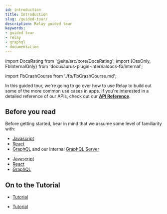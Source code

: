 ```yaml
---
id: introduction
title: Introduction
slug: /guided-tour/
description: Relay guided tour
keywords:
- guided tour
- relay
- graphql
- documentation
---
```


import DocsRating from '@site/src/core/DocsRating';
import {OssOnly, FbInternalOnly} from 'docusaurus-plugin-internaldocs-fb/internal';

import FbCrashCourse from './fb/FbCrashCourse.md';

In this guided tour, we're going to go over how to use Relay to build out some of the more common use cases in apps. If you're interested in a detailed reference of our APIs, check out our **[API Reference](../api-reference/relay-environment-provider/)**.


## Before you read

Before getting started, bear in mind that we assume some level of familiarity with:

<FbInternalOnly>

* [Javascript](https://our.internmc.facebook.com/intern/wiki/JavaScript/)
* [React](https://our.internmc.facebook.com/intern/wiki/ReactGuide/)
* [GraphQL](https://our.internmc.facebook.com/intern/wiki/GraphQL/) and our internal [GraphQL Server](https://our.internmc.facebook.com/intern/wiki/Graphql-for-hack-developers/)

</FbInternalOnly>

<OssOnly>

* [Javascript](https://felix-kling.de/jsbasics/)
* [React](https://reactjs.org/docs/getting-started.html)
* [GraphQL](https://graphql.org/learn/)

</OssOnly>

## On to the Tutorial

<FbInternalOnly>

* [Tutorial](https://www.internalfb.com/intern/staticdocs/relay/docs/tutorial/intro/)

</FbInternalOnly>

<OssOnly>

* [Tutorial](https://relay.dev/docs/tutorial/intro/)

</OssOnly>

<FbCrashCourse />

<DocsRating />
